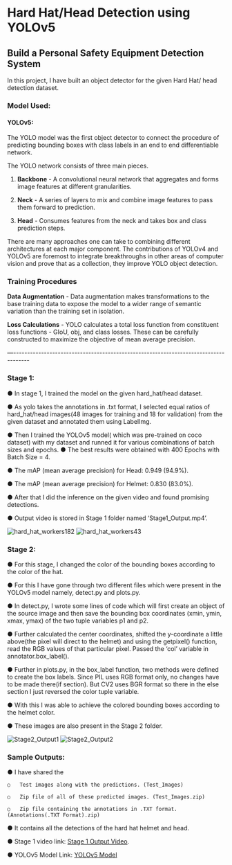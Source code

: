# Hard Hat/Head Detection using YOLOv5

## Build a Personal Safety Equipment Detection System


In this project, I have built an object detector for the given Hard Hat/ head detection dataset.

### Model Used:

#### YOLOv5: 

The YOLO model was the first object detector to connect the procedure of predicting bounding boxes with class labels in an end to end differentiable network.

 

The YOLO network consists of three main pieces.

1) __Backbone__ - A convolutional neural network that aggregates and forms image features at different granularities.

2) __Neck__ - A series of layers to mix and combine image features to pass them forward to prediction.

3) __Head__ - Consumes features from the neck and takes box and class prediction steps.

There are many approaches one can take to combining different architectures at each major component. The contributions of YOLOv4 and YOLOv5 are foremost to integrate breakthroughs in other areas of computer vision and prove that as a collection, they improve YOLO object detection.

### Training Procedures

__Data Augmentation__ - Data augmentation makes transformations to the base training data to expose the model to a wider range of semantic variation than the training set in isolation.

__Loss Calculations__ - YOLO calculates a total loss function from constituent loss functions - GIoU, obj, and class losses. These can be carefully constructed to maximize the objective of mean average precision.

—------------------------------------------------------------------------------------

### Stage 1:

●	In stage 1, I trained the model on the given hard_hat/head  dataset.

●	As yolo takes the annotations in .txt format, I selected equal ratios of hard_hat/head images(48 images for training and 18 for validation) from the given dataset and annotated them using LabelImg.

●	Then I trained the YOLOv5 model( which was pre-trained on coco dataset) with my dataset and runned it for various combinations of batch sizes and epochs.
●	The best results were obtained with 400 Epochs with Batch Size = 4. 

●	The mAP (mean average precision) for Head: 0.949 (94.9%).

●	The mAP (mean average precision) for Helmet: 0.830 (83.0%).

●	After that I did the inference on the given video and found promising detections.

●	Output video is stored in Stage 1 folder named ‘Stage1_Output.mp4’.

![hard_hat_workers182](https://user-images.githubusercontent.com/57324641/200188664-6b390640-9bde-4d37-8af2-43990e4cd3be.png)
![hard_hat_workers43](https://user-images.githubusercontent.com/57324641/200188715-2798d7f3-9f5c-4f34-bd0f-3fefbf19f5f1.png)





### Stage 2:

●	For this stage, I changed the color of the bounding boxes according to the color of the hat.

●	For this I have gone through two different files which were present in the YOLOv5 model namely, detect.py and plots.py.

●	In detect.py, I wrote some lines of code which will first create an object of the source image and then save the bounding box coordinates (xmin, ymin, xmax, ymax) of the two tuple variables p1 and p2.

●	Further calculated the center coordinates, shifted the y-coordinate a little above(the pixel will direct to the helmet) and using the getpixel() function, read the RGB values of that particular pixel. Passed the ‘col’ variable in annotator.box_label().

●	Further in plots.py, in the box_label function, two methods were defined to create the box labels. Since PIL uses RGB format only, no changes have to be made there(if section). But CV2 uses BGR format so there in the else section I just reversed the color tuple variable.

●	With this I was able to achieve the colored bounding boxes according to the helmet color.

●	These images are also present in the Stage 2 folder.

![Stage2_Output1](https://user-images.githubusercontent.com/57324641/200188763-8f13b1e6-0e35-4ccf-a60d-0b9af67f191a.png)
![Stage2_Output2](https://user-images.githubusercontent.com/57324641/200188767-e7b1989a-6682-4f08-b966-1cc18b8deaef.png)



### Sample Outputs:

●	I have shared the 

    ○	Test images along with the predictions. (Test_Images)
    
    ○	Zip file of all of these predicted images. (Test_Images.zip)
    
    ○	Zip file containing the annotations in .TXT format. (Annotations(.TXT Format).zip)

●	It contains all the detections of the hard hat helmet and head.

●	Stage 1 video link: [Stage 1 Output Video](https://drive.google.com/file/d/1mFufIUgjc3PMlS96Wo7Df3Y82WJ5d2YK/view?usp=sharing).

● YOLOv5 Model Link: [YOLOv5 Model](https://drive.google.com/file/d/1TdwY5X3seEkvwesFreoLVgPOxcY1V4aA/view?usp=share_link)
